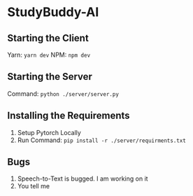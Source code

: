 # StudyBuddy-AI

## Starting the Client
Yarn: ```yarn dev```
NPM: ```npm dev```

## Starting the Server
Command: ```python ./server/server.py```

## Installing the Requirements
1. Setup Pytorch Locally
2. Run Command: ```pip install -r ./server/requirments.txt```

## Bugs
1. Speech-to-Text is bugged. I am working on it
2. You tell me
